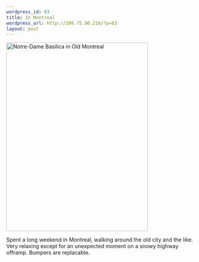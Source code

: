 ```yaml
--- 
wordpress_id: 83
title: In Montreal
wordpress_url: http://208.75.86.216/?p=83
layout: post
---
```

<div class="flickr-frame-centered"><a href="http://www.flickr.com/photos/downtree/280297422/" title="Photo Sharing"><img src="http://farm1.static.flickr.com/107/280297422_8d41f30723.jpg" class="flickr-photo" width="375" height="500" alt="Notre-Dame Basilica in Old Montreal" /></a>
</div>

Spent a long weekend in Montreal, walking around the old city and the like. Very relaxing except for an unexpected moment on a snowy highway offramp. Bumpers are replacable.
